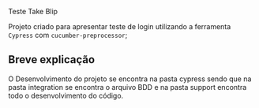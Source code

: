 Teste Take Blip

Projeto criado para apresentar teste de login utilizando a ferramenta `Cypress` com `cucumber-preprocessor`;

## Breve explicação

O Desenvolvimento do projeto se encontra na pasta cypress sendo que na pasta integration se encontra o arquivo BDD e na pasta support encontra todo o desenvolvimento do código.